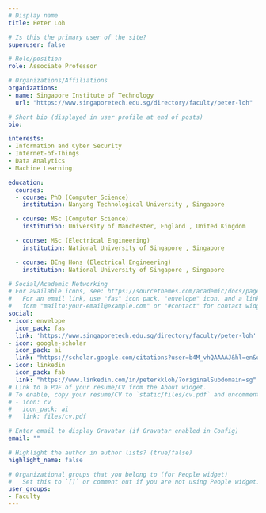 ```yaml
---
# Display name
title: Peter Loh

# Is this the primary user of the site?
superuser: false

# Role/position
role: Associate Professor

# Organizations/Affiliations
organizations:
- name: Singapore Institute of Technology
  url: "https://www.singaporetech.edu.sg/directory/faculty/peter-loh"

# Short bio (displayed in user profile at end of posts)
bio: 

interests:
- Information and Cyber Security
- Internet-of-Things
- Data Analytics
- Machine Learning

education:
  courses:
  - course: PhD (Computer Science)
    institution: Nanyang Technological University , Singapore

  - course: MSc (Computer Science)
    institution: University of Manchester, England , United Kingdom

  - course: MSc (Electrical Engineering)
    institution: National University of Singapore , Singapore

  - course: BEng Hons (Electrical Engineering)
    institution: National University of Singapore , Singapore

# Social/Academic Networking
# For available icons, see: https://sourcethemes.com/academic/docs/page-builder/#icons
#   For an email link, use "fas" icon pack, "envelope" icon, and a link in the
#   form "mailto:your-email@example.com" or "#contact" for contact widget.
social:
- icon: envelope
  icon_pack: fas
  link: 'https://www.singaporetech.edu.sg/directory/faculty/peter-loh'
- icon: google-scholar
  icon_pack: ai
  link: "https://scholar.google.com/citations?user=b4M_vhQAAAAJ&hl=en&oi=ao"
- icon: linkedin
  icon_pack: fab
  link: "https://www.linkedin.com/in/peterkkloh/?originalSubdomain=sg"
# Link to a PDF of your resume/CV from the About widget.
# To enable, copy your resume/CV to `static/files/cv.pdf` and uncomment the lines below.
# - icon: cv
#   icon_pack: ai
#   link: files/cv.pdf

# Enter email to display Gravatar (if Gravatar enabled in Config)
email: ""

# Highlight the author in author lists? (true/false)
highlight_name: false

# Organizational groups that you belong to (for People widget)
#   Set this to `[]` or comment out if you are not using People widget.
user_groups:
- Faculty
---
```




